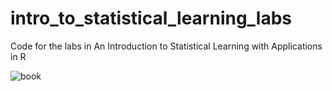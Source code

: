 # intro_to_statistical_learning_labs
Code for the labs in An Introduction to Statistical Learning with Applications in R

![book](https://images.springer.com/sgw/books/medium/9781461471370.jpg)
